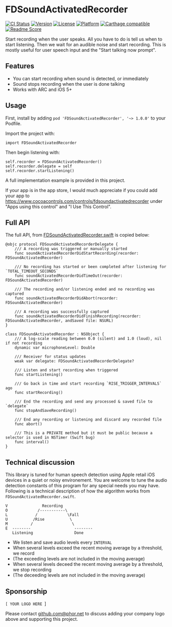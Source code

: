 # FDSoundActivatedRecorder

[![CI Status](http://img.shields.io/travis/fulldecent/FDSoundActivatedRecorder.svg?style=flat)](https://travis-ci.org/fulldecent/FDSoundActivatedRecorder)
[![Version](https://img.shields.io/cocoapods/v/FDSoundActivatedRecorder.svg?style=flat)](http://cocoadocs.org/docsets/FDSoundActivatedRecorder)
[![License](https://img.shields.io/cocoapods/l/FDSoundActivatedRecorder.svg?style=flat)](http://cocoadocs.org/docsets/FDSoundActivatedRecorder)
[![Platform](https://img.shields.io/cocoapods/p/FDSoundActivatedRecorder.svg?style=flat)](http://cocoadocs.org/docsets/FDSoundActivatedRecorder)
[![Carthage compatible](https://img.shields.io/badge/Carthage-compatible-4BC51D.svg?style=flat)](https://github.com/Carthage/Carthage)
[![Readme Score](http://readme-score-api.herokuapp.com/score.svg?url=fulldecent/FDSoundActivatedRecorder)](http://clayallsopp.github.io/readme-score?url=fulldecent/FDSoundActivatedRecorder)


Start recording when the user speaks. All you have to do is tell us when to
start listening. Then we wait for an audible noise and start recording. This is
mostly useful for user speech input and the "Start talking now prompt".

Features
--------

-   You can start recording when sound is detected, or immediately
-   Sound stops recording when the user is done talking
-   Works with ARC and iOS 5+

Usage
-----

First, install by adding `pod 'FDSoundActivatedRecorder', '~> 1.0.0'` to your
Podfile.

Import the project with:

    import FDSoundActivatedRecorder

Then begin listening with:

    self.recorder = FDSoundActivatedRecorder()
    self.recorder.delegate = self
    self.recorder.startListening()

A full implementation example is provided in this project.

If your app is in the app store, I would much appreciate if you could add your
app to https://www.cocoacontrols.com/controls/fdsoundactivatedrecorder under
"Apps using this control" and "I Use This Control".

Full API
--------

The full API, from
[FDSoundActivatedRecorder.swift](<https://github.com/fulldecent/FDSoundActivatedRecorder/blob/master/FDSoundActivatedRecorder.swift>)
is copied below:

````
@objc protocol FDSoundActivatedRecorderDelegate {
    /// A recording was triggered or manually started
    func soundActivatedRecorderDidStartRecording(recorder: FDSoundActivatedRecorder)

    /// No recording has started or been completed after listening for `TOTAL_TIMEOUT_SECONDS`
    func soundActivatedRecorderDidTimeOut(recorder: FDSoundActivatedRecorder)

    /// The recording and/or listening ended and no recording was captured
    func soundActivatedRecorderDidAbort(recorder: FDSoundActivatedRecorder)

    /// A recording was successfully captured
    func soundActivatedRecorderDidFinishRecording(recorder: FDSoundActivatedRecorder, andSaved file: NSURL)
}

class FDSoundActivatedRecorder : NSObject {
    /// A log-scale reading between 0.0 (silent) and 1.0 (loud), nil if not recording
    dynamic var microphoneLevel: Double

    /// Receiver for status updates
    weak var delegate: FDSoundActivatedRecorderDelegate?

    /// Listen and start recording when triggered
    func startListening()

    /// Go back in time and start recording `RISE_TRIGGER_INTERVALS` ago
    func startRecording()

    /// End the recording and send any processed & saved file to `delegate`
    func stopAndSaveRecording()

    /// End any recording or listening and discard any recorded file
    func abort()

    /// This is a PRIVATE method but it must be public because a selector is used in NSTimer (Swift bug)
    func interval()
}
````

Technical discussion
--------------------

This library is tuned for human speech detection using Apple retail iOS devices
in a quiet or noisy environement. You are welcome to tune the audio detection
constants of this program for any special needs you may have. Following is a
technical description of how the algorithm works from
`FDSoundActivatedRecorder.swift`.

````
V               Recording
O             /-----------\
L            /             \Fall
U           /Rise           \
M          /                 \
E  --------                   --------
   Listening                  Done
````

* We listen and save audio levels every `INTERVAL`
* When several levels exceed the recent moving average by a threshold, we record
* (The exceeding levels are not included in the moving average)
* When several levels deceed the recent moving average by a threshold, we stop recording
* (The deceeding levels are not included in the moving average)

Sponsorship
-----------

`[ YOUR LOGO HERE `]

Please contact github.com@phor.net to discuss adding your company logo above and supporting this project.
